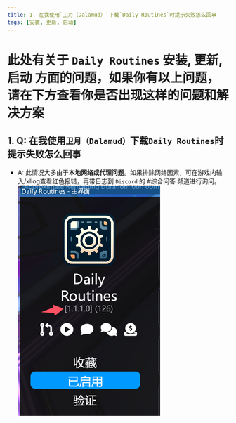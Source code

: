 ```yaml
---
title: 1. 在我使用`卫月（Dalamud）`下载`Daily Routines`时提示失败怎么回事
tags: [安装, 更新, 启动]
---
```


# 此处有关于 `Daily Routines` 安装, 更新, 启动 方面的问题，如果你有以上问题，请在下方查看你是否出现这样的问题和解决方案

## 1. Q: 在我使用`卫月（Dalamud）`下载`Daily Routines`时提示失败怎么回事
   - A: 此情况大多由于**本地网络或代理问题**。如果排除网络因素，可在游戏内输入/xllog查看红色报错，再带日志到 `Discord` 的 #综合问答 频道进行询问。
         ![DRF FAQ](/assets/drfaq.png)

